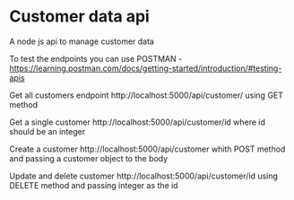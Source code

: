# Customer data api
A node js api to manage customer data

To test the endpoints you can use POSTMAN - https://learning.postman.com/docs/getting-started/introduction/#testing-apis

Get all customers endpoint
http://localhost:5000/api/customer/ using GET method

Get a single customer
http://localhost:5000/api/customer/id where id should be an integer

Create a customer
http://localhost:5000/api/customer whith POST method and passing a customer object to the body

Update and delete customer
http://localhost:5000/api/customer/id using DELETE method and passing integer as the id
